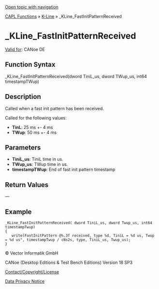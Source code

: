 [Open topic with navigation](../../../../../CANoeDEFamily.htm#Topics/CAPLFunctions/KLine/Functions/CAPLfunctionKLineFastInitPatternReceived.md)

[CAPL Functions](../../CAPLfunctions.md) » [K-Line](../CAPLfunctionsKLineOverview.md) » _KLine_FastInitPatternReceived

# _KLine_FastInitPatternReceived

[Valid for](../../../Shared/FeatureAvailability.md): CANoe DE

## Function Syntax

_KLine_FastInitPatternReceived(dword TiniL_us, dword TWup_us, int64 timestampTWup)

## Description

Called when a fast init pattern has been received.

Called for the following values:

- **TinL**: 25 ms +- 4 ms
- **TWup**: 50 ms +- 4 ms

## Parameters

- **TiniL_us**: TiniL time in us.
- **TWup_us**: TWup time in us.
- **timestampTWup**: End of fast init pattern timestamp

## Return Values

—

## Example

```plaintext
_KLine_FastInitPatternReceived( dword TiniL_us, dword Twup_us, int64 timestampTwup)
{
   write(FastInitPattern @%.3f received, type %d, TiniL = %d us, Twup = %d us", timestampTwup / cNs2s, type, TiniL_us, Twup_us);
}
```

© Vector Informatik GmbH

CANoe (Desktop Editions & Test Bench Editions) Version 18 SP3

[Contact/Copyright/License](../../../Shared/ContactCopyrightLicense.md)

[Data Privacy Notice](https://www.vector.com/int/en/company/get-info/privacy-policy/)